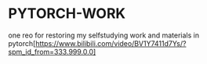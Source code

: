 # PYTORCH-WORK
one reo for restoring my selfstudying work and materials in pytorch[https://www.bilibili.com/video/BV1Y7411d7Ys/?spm_id_from=333.999.0.0]
